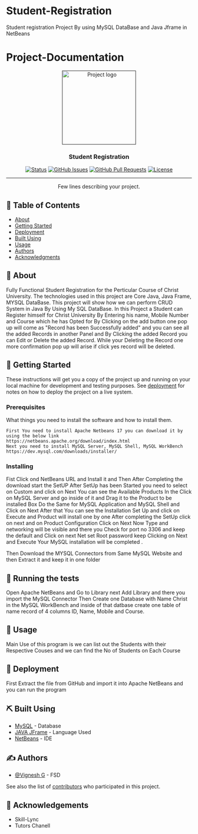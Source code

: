 # Student-Registration
Student registration Project By using MySQL DataBase and Java Jframe in NetBeans 

# Project-Documentation

<p align="center">
  <a href="" rel="noopener">
 <img width=200px height=200px src="https://i.imgur.com/6wj0hh6.jpg" alt="Project logo"></a>
</p>

<h3 align="center">Student Registration</h3>

<div align="center">
  
 [![Status](https://img.shields.io/badge/status-active-success.svg)]() 
  [![GitHub Issues](https://img.shields.io/github/issues/kylelobo/The-Documentation-Compendium.svg)](https://github.com/kylelobo/The-Documentation-Compendium/issues)
  [![GitHub Pull Requests](https://img.shields.io/github/issues-pr/kylelobo/The-Documentation-Compendium.svg)](https://github.com/kylelobo/The-Documentation-Compendium/pulls)
  [![License](https://img.shields.io/badge/license-MIT-blue.svg)](/LICENSE)

</div>

---

<p align="center"> Few lines describing your project.
    <br> 
</p>

## 📝 Table of Contents
- [About](#about)
- [Getting Started](#getting_started)
- [Deployment](#deployment)
- [Built Using](#built_using)
- [Usage](#usage)
- [Authors](#authors)
- [Acknowledgments](#acknowledgement)

## 🧐 About <a name = "about"></a>
Fully Functional Student Registration for the Perticular Course of Christ University. The technologies used in this project are Core Java, Java Frame, MYSQL DataBase. This project will show how we can perform CRUD System in Java By Using My SQL DataBase. In this Project a Student can Register himself for Christ University By Entering his name, Mobile Number and Course which he has Opted for By Clicking on the add button one pop up will come as "Record has been Successfully added" and  you can see all the added Records in another Panel and By Clicking the added Record you can Edit or Delete the added Record. While your Deleting the Record one more confirmation pop up will arise if click yes record will be deleted.

## 🏁 Getting Started <a name = "getting_started"></a>
These instructions will get you a copy of the project up and running on your local machine for development and testing purposes. See [deployment](#deployment) for notes on how to deploy the project on a live system.

### Prerequisites
What things you need to install the software and how to install them.

```
First You need to install Apache Netbeans 17 you can download it by using the below link 
https://netbeans.apache.org/download/index.html
Next you need to install MySQL Server, MySQL Shell, MySQL WorkBench 
https://dev.mysql.com/downloads/installer/
```

### Installing

Fist Click ond NetBeans URL and Install it and Then
After Completing the download start the SetUP 
After SetUp has been Started you need to select on Custom and click on Next
You can see the Available Products
In the Click on MySQL Server and go inside of it and Drag it to the Product to be installed Box
Do the Same for MySQL Application and MySQL Shell and Click on Next 
After that You can see the Installation Set Up and click on Execute and Product will install one by one 
After completing the SetUp click on next and on Product Configuration Click on Next 
Now Type and networking will be visible and there you Check for port no 3306 and keep the default and Click on next 
Net set Root password keep Clicking on Next and Execute Your MySQL installation will be completed .

Then Download the MYSQL Connectors from Same MySQL Website and then Extract it and keep it in one folder

## 🔧 Running the tests <a name = "tests"></a>
Open Apache NetBeans and Go to Library next Add Library and there you import the MySQL Connector
Then Create one Database with Name Christ in the MySQL WorkBench
and inside of that datbase create one table of name record of 4 columns ID, Name, Mobile and Course.

## 🎈 Usage <a name="usage"></a>
Main Use of this program is we can list out the Students with their Respective Couses and we can find the No of Students on Each Course

## 🚀 Deployment <a name = "deployment"></a>
First Extract the file from GitHub and import it into Apache NetBeans and you can run the program

## ⛏️ Built Using <a name = "built_using"></a>
- [MySQL](https://www.mongodb.com/) - Database
- [JAVA JFrame](https://expressjs.com/) - Language Used
- [NetBeans](https://vuejs.org/) - IDE

## ✍️ Authors <a name = "authors"></a>
- [@Vignesh G](https://github.com/kylelobo) - FSD

See also the list of [contributors](https://github.com/kylelobo/The-Documentation-Compendium/contributors) who participated in this project.

## 🎉 Acknowledgements <a name = "acknowledgement"></a>
- Skill-Lync
- Tutors Chanell
